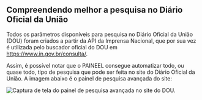 ## Compreendendo melhor a pesquisa no Diário Oficial da União

Todos os parâmetros disponíveis para pesquisa no Diário Oficial da União (DOU) foram criados a partir da API da Imprensa Nacional, que por sua vez é utilizada pelo buscador oficial do DOU em <https://www.in.gov.br/consulta/>.

Assim, é possível notar que o PAINEEL consegue automatizar todo, ou quase todo, tipo de pesquisa que pode ser feita no site do Diário Oficial da União. A imagem abaixo é o painel de pesquisa avançada do site:

![Captura de tela do painel de pesquisa avançada no site do DOU.](https://github.com/gestaogovbr/PAINEEL/blob/main/docs/img/parametros-pesquisa-avancada-dou.png?raw=true)